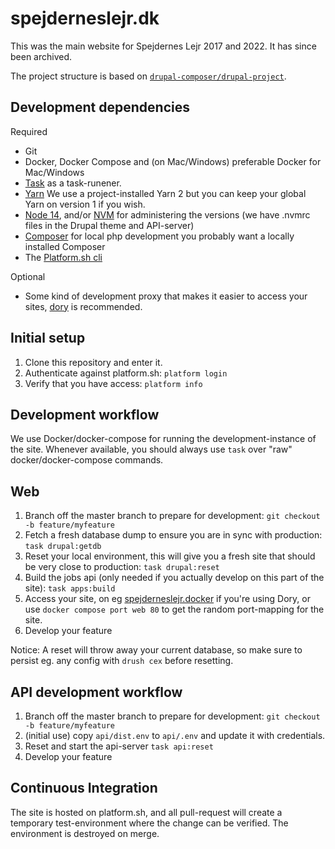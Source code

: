 # spejderneslejr.dk

This was  the main website for Spejdernes Lejr 2017 and 2022. It has since been archived.

The project structure is based on [`drupal-composer/drupal-project`](https://github.com/drupal-composer/drupal-project).

## Development dependencies

Required

- Git
- Docker, Docker Compose and (on Mac/Windows) preferable Docker for Mac/Windows
- [Task](https://taskfile.dev/#/installation) as a task-runener.
- [Yarn](https://yarnpkg.com/getting-started/install) We use a project-installed
  Yarn 2 but you can keep your global Yarn on version 1 if you wish.
- [Node 14](https://nodejs.org/en/download/), and/or [NVM](https://github.com/nvm-sh/nvm) for administering the versions (we have .nvmrc files in the Drupal theme and API-server)
- [Composer](https://getcomposer.org/download/) for local php development you
  probably want a locally installed Composer
- The [Platform.sh cli](https://docs.platform.sh/development/cli.html#installation)

Optional

- Some kind of development proxy that makes it easier to access your sites, [dory](https://github.com/FreedomBen/dory)
  is recommended.

## Initial setup

1. Clone this repository and enter it.
2. Authenticate against platform.sh: `platform login`
3. Verify that you have access: `platform info`

## Development workflow
We use Docker/docker-compose for running the development-instance of the site. Whenever available, you should always use `task` over "raw" docker/docker-compose commands.

## Web
1. Branch off the master branch to prepare for development: `git checkout -b feature/myfeature`
2. Fetch a fresh database dump to ensure you are in sync with production: `task drupal:getdb`
3. Reset your local environment, this will give you a fresh site that should be very close to production: `task drupal:reset`
4. Build the jobs api (only needed if you actually develop on this part of the site): `task apps:build`
5. Access your site, on eg [spejderneslejr.docker]() if you're using Dory, or use `docker compose port web 80` to get the random port-mapping for the site.
6. Develop your feature

Notice: A reset will throw away your current database, so make sure to persist eg. any config with `drush cex` before resetting.


## API development workflow
1. Branch off the master branch to prepare for development: `git checkout -b feature/myfeature`
2. (initial use) copy `api/dist.env` to `api/.env` and update it with credentials.
3. Reset and start the api-server `task api:reset`
4. Develop your feature

## Continuous Integration

The site is hosted on platform.sh, and all pull-request will create a temporary
test-environment where the change can be verified. The environment is destroyed
on merge.
